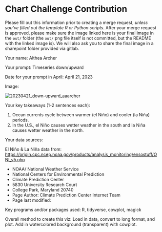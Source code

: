 # Chart Challenge Contribution

Please fill out this information prior to creating a merge request, *unless you've filled out the template R or Python scripts*. After your merge request is approved, please make sure the image linked here is your final image in the `out/` folder (the `out/` png file itself is not committed, but the README with the linked image is). We will also ask you to share the final image in a sharepoint folder provided via gitlab.

Your name: Althea Archer

Your prompt: Timeseries down/upward

Date for your prompt in April: April 21, 2023

Image:

![20230421_down-upward_aaarcher](/uploads/633e0fce9885abfa8baaff902ebd8e16/20230421_down-upward_aaarcher.png)

Your key takeaways (1-2 sentences each):

1. Ocean currents cycle between warmer (el Niño) and cooler (la Niña) periods.   
2. In the U.S., el Niño causes wetter weather in the south and la Niña causes wetter weather in the north.  

Your data sources:

El Niño & La Niña data from: https://origin.cpc.ncep.noaa.gov/products/analysis_monitoring/ensostuff/ONI_v5.php

- NOAA/ National Weather Service
- National Centers for Environmental Prediction
- Climate Prediction Center
- 5830 University Research Court
- College Park, Maryland 20740
- Page Author: Climate Prediction Center Internet Team
- Page last modified:

Key programs and/or packages used: R, tidyverse, cowplot, magick

Overall method to create this viz: Load in data, convert to long format, and plot. Add in watercolored background (transparent) with cowplot.
